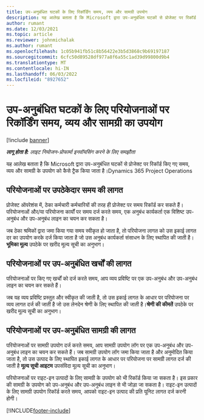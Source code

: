 ```yaml
---
title: उप-अनुबंधित घटकों के लिए रिकॉर्डिंग समय, व्यय और सामग्री उपयोग
description: यह आलेख बताता है कि Microsoft द्वारा उप-अनुबंधित घटकों से प्रोजेक्ट पर रिकॉर्ड किए गए समय, व्यय और सामग्री के उपयोग को कैसे ट्रैक किया जाता है।Dynamics 365 Project Operations
author: rumant
ms.date: 12/03/2021
ms.topic: article
ms.reviewer: johnmichalak
ms.author: rumant
ms.openlocfilehash: 1c05b941fb51c8b56422e3b5d3868c9b69197187
ms.sourcegitcommit: 6cfc50d89528df977a8f6a55c1ad39d99800d9b4
ms.translationtype: MT
ms.contentlocale: hi-IN
ms.lasthandoff: 06/03/2022
ms.locfileid: "8927652"
---
```

# <a name="recording-time-expenses-and-material-usage-on-projects-for-subcontracted-components"></a>उप-अनुबंधित घटकों के लिए परियोजनाओं पर रिकॉर्डिंग समय, व्यय और सामग्री का उपयोग

[!include [banner](../../includes/dataverse-preview.md)]

_**लागू होता है:** लाइट नियोजन-प्रोफार्मा इनवॉयसिंग करने के लिए समझौता_

यह आलेख बताता है कि Microsoft द्वारा उप-अनुबंधित घटकों से प्रोजेक्ट पर रिकॉर्ड किए गए समय, व्यय और सामग्री के उपयोग को कैसे ट्रैक किया जाता है।Dynamics 365 Project Operations

## <a name="costing-for-subcontractor-time-on-projects"></a>परियोजनाओं पर उपठेकेदार समय की लागत
प्रोजेक्ट ऑपरेशंस में, ठेका कर्मचारी कर्मचारियों की तरह ही प्रोजेक्ट पर समय रिकॉर्ड कर सकते हैं। परियोजनाओं और/या परियोजना कार्यों पर समय दर्ज करते समय, एक अनुबंध कार्यकर्ता एक विशिष्ट उप-अनुबंध और उप-अनुबंध लाइन का चयन कर सकता है।

जब ठेका श्रमिकों द्वारा जमा किया गया समय स्वीकृत हो जाता है, तो परियोजना लागत को उस इकाई लागत दर का उपयोग करके दर्ज किया जाता है जो उस अनुबंध कार्यकर्ता संसाधन के लिए स्थापित की जाती है।**भूमिका मूल्य** उपठेके पर खरीद मूल्य सूची का अनुभाग।

## <a name="costing-for-subcontracted-expenses-on-projects"></a>परियोजनाओं पर उप-अनुबंधित खर्चों की लागत
परियोजनाओं पर किए गए खर्चों को दर्ज करते समय, आप व्यय प्रविष्टि पर एक उप-अनुबंध और उप-अनुबंध लाइन का चयन कर सकते हैं। 

जब यह व्यय प्रविष्टि प्रस्तुत और स्वीकृत की जाती है, तो उस इकाई लागत के आधार पर परियोजना पर व्यय लागत दर्ज की जाती है जो उस लेनदेन श्रेणी के लिए स्थापित की जाती है।**श्रेणी की कीमतें** उपठेके पर खरीद मूल्य सूची का अनुभाग।

## <a name="costing-for-subcontracted-materials-on-projects"></a>परियोजनाओं पर उप-अनुबंधित सामग्री की लागत
परियोजनाओं पर सामग्री उपयोग दर्ज करते समय, आप सामग्री उपयोग लॉग पर एक उप-अनुबंध और उप-अनुबंध लाइन का चयन कर सकते हैं। जब सामग्री उपयोग लॉग जमा किया जाता है और अनुमोदित किया जाता है, तो उस उत्पाद के लिए स्थापित इकाई लागत के आधार पर परियोजना पर सामग्री लागत दर्ज की जाती है **मूल्य सूची आइटम** उपसंविदा मूल्य सूची का अनुभाग।

परियोजनाओं पर राइट-इन उत्पादों के लिए सामग्री के उपयोग को भी रिकॉर्ड किया जा सकता है। इस प्रकार की सामग्री के उपयोग को उप-अनुबंध और उप-अनुबंध लाइन से भी जोड़ा जा सकता है। राइट-इन उत्पादों के लिए सामग्री उपयोग रिकॉर्ड करते समय, आपको राइट-इन उत्पाद की प्रति यूनिट लागत दर्ज करनी होगी। 


[!INCLUDE[footer-include](../../includes/footer-banner.md)]
